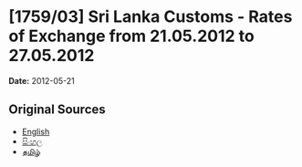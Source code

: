 # [1759/03] Sri Lanka Customs - Rates of Exchange from 21.05.2012 to 27.05.2012

**Date:** 2012-05-21

## Original Sources

- [English](https://documents.gov.lk/view/extra-gazettes/2012/5/1759-03_E.pdf)
- [සිංහල](https://documents.gov.lk/view/extra-gazettes/2012/5/1759-03_S.pdf)
- [தமிழ்](https://documents.gov.lk/view/extra-gazettes/2012/5/1759-03_T.pdf)
